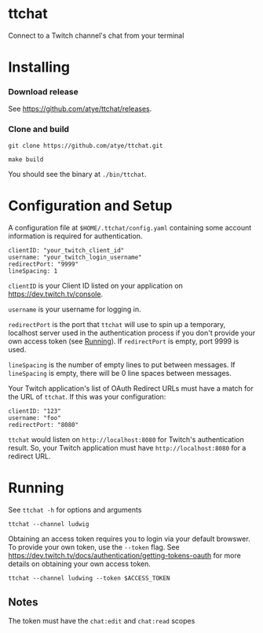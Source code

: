 # ttchat

Connect to a Twitch channel's chat from your terminal

# Installing

### Download release

See https://github.com/atye/ttchat/releases.

### Clone and build
```git clone https://github.com/atye/ttchat.git```

```make build```

You should see the binary at `./bin/ttchat`.

# Configuration and Setup

 A configuration file at `$HOME/.ttchat/config.yaml` containing some account information is required for authentication.

```
clientID: "your_twitch_client_id"
username: "your_twitch_login_username"
redirectPort: "9999"
lineSpacing: 1
```

`clientID` is your Client ID listed on your application on https://dev.twitch.tv/console.

`username` is your username for logging in.

`redirectPort` is the port that `ttchat` will use to spin up a temporary, localhost server used in the authentication process if you don't provide your own access token (see [Running](#running)). If `redirectPort` is empty, port 9999 is used.

`lineSpacing` is the number of empty lines to put between messages. If `lineSpacing` is empty, there will be 0 line spaces between messages.

Your Twitch application's list of OAuth Redirect URLs must have a match for the URL of `ttchat`. If this was your configuration:

```
clientID: "123"
username: "foo"
redirectPort: "8080"
```

`ttchat` would listen on `http://localhost:8080` for Twitch's authentication result. So, your Twitch application must have `http://localhost:8080` for a redirect URL.

# Running
See `ttchat -h` for options and arguments

`ttchat --channel ludwig`

Obtaining an access token requires you to login via your default browswer. To provide your own token, use the `--token` flag.
See https://dev.twitch.tv/docs/authentication/getting-tokens-oauth for more details on obtaining your own access token.

`ttchat --channel ludwing --token $ACCESS_TOKEN`

## Notes
The token must have the `chat:edit` and `chat:read` scopes
